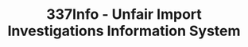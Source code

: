 ---
layout: default
bigquery: https://console.cloud.google.com/bigquery?p=patents-public-data&d=usitc_investigations&page=dataset&project=sheets-management-319211
citation: US International Trade Commission 337Info Unfair Import Investigations Information
  System
contributors: US International Trade Comission
cost: None
description: US International Trade Commission 337Info Unfair Import Investigations
  Information System contains data on investigations done under Section 337. Section
  337 declares the infringement of certain statutory intellectual property rights
  and other forms of unfair competition in import trade to be unlawful practices.
  Most Section 337 investigations involve allegations of patent or registered trademark
  infringement.
documentation: FAQ and tutorial available on the site
last_edit: 04/10/2022, 17:42:48
location: https://pubapps2.usitc.gov/337external/
maintained_by: US International Trade Comission
schema_fields:
- scheduledStartDateEvidHear
- copyrightNumbers
- scheduledEndDateEvidHear
- respondent
- issueDateOtherNonFinal
- finalIdOnViolationIssue
- teoIdDueDate
- publication_number
- dateOfPublicationFrNotice
- aljAssigned
- dateComplaintFiled
- finalDetViolation
- markmanHearing
- ouiiAttorney
- investigationNo
- htsNumbers
- patentNumber
- currentStatus
- patentNumbers
- title
- actualStartDateEvidHear
- id
- investigationTermDate
- complainant
- invUnfairAct
- teoIdIssueDate
- finalDetNoViolation
- teoReliefGranted
- trademarkNumbers
- gcAttorney
- endDateMarkmanHearing
- teoProceedingInvolved
- actualEndDateEvidHear
- cafcAppeals
- dateCreated
- finalIdOnViolationDue
- internalRemand
- investigationType
- ouiiParticipation
- targetDate
- currentActiveALJ
- docketNo
- lastUpdated
- startDateMarkmanHearing
shortname: unfair_import_investigations
tags:
- import
- legal
- trade
timeframe: 2008-2021 (prior to 2008 downloadable as a JSON file)
title: 337Info - Unfair Import Investigations Information System
uuid: 2721f5ec-e599-4890-9265-9706719fc71e
---